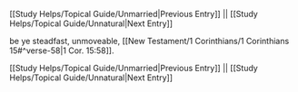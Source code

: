 [[Study Helps/Topical Guide/Unmarried|Previous Entry]]  ||  [[Study Helps/Topical Guide/Unnatural|Next Entry]]

 be ye steadfast, unmoveable, [[New Testament/1 Corinthians/1 Corinthians 15#^verse-58|1 Cor. 15:58]].

[[Study Helps/Topical Guide/Unmarried|Previous Entry]]  ||  [[Study Helps/Topical Guide/Unnatural|Next Entry]]
